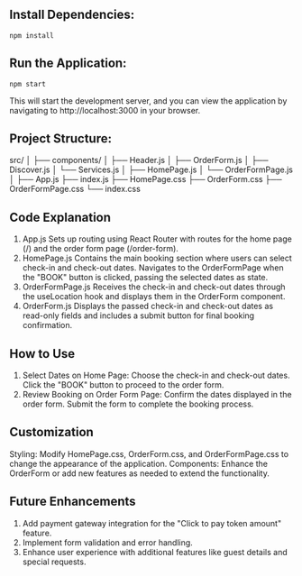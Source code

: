 ## Install Dependencies:
    npm install

## Run the Application:
    npm start

This will start the development server, and you can view the application by navigating to http://localhost:3000 in your browser.

## Project Structure:
src/
│
├── components/
│   ├── Header.js
│   ├── OrderForm.js
│   ├── Discover.js
│   └── Services.js
│   ├── HomePage.js
│   └── OrderFormPage.js
│
├── App.js
├── index.js
├── HomePage.css
├── OrderForm.css
├── OrderFormPage.css
└── index.css

## Code Explanation
1. App.js
    Sets up routing using React Router with routes for the home page (/) and the order form page (/order-form).
2. HomePage.js
    Contains the main booking section where users can select check-in and check-out dates.
    Navigates to the OrderFormPage when the "BOOK" button is clicked, passing the selected dates as state.
3. OrderFormPage.js
    Receives the check-in and check-out dates through the useLocation hook and displays them in the OrderForm component.
4. OrderForm.js
    Displays the passed check-in and check-out dates as read-only fields and includes a submit button for final booking confirmation.

## How to Use
   1. Select Dates on Home Page:
       Choose the check-in and check-out dates.
       Click the "BOOK" button to proceed to the order form.
   2. Review Booking on Order Form Page:
       Confirm the dates displayed in the order form.
       Submit the form to complete the booking process.
## Customization
   Styling: Modify HomePage.css, OrderForm.css, and OrderFormPage.css to change the appearance of the application.
   Components: Enhance the OrderForm or add new features as needed to extend the functionality.

## Future Enhancements
1. Add payment gateway integration for the "Click to pay token amount" feature.
2. Implement form validation and error handling.
3. Enhance user experience with additional features like guest details and special requests.